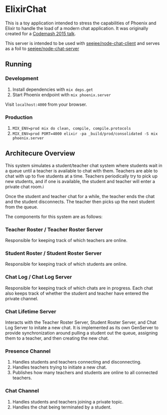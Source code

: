 # ElixirChat

This is a toy application intended to stress the capabilities of Phoenix and Elixir to handle the load of a modern chat
application. It was originally created for a [Codemash 2015 talk](http://www.codemash.org/session/callback-free-concurrency-elixir-vs-node/).

This server is intended to be used with [seejee/node-chat-client](https://github.com/seejee/node-chat-client) and
serves as a foil to [seejee/node-chat-server](https://github.com/seejee/node-chat-server)

## Running

### Development

1. Install dependencies with `mix deps.get`
2. Start Phoenix endpoint with `mix phoenix.server`

Visit `localhost:4000` from your browser.

### Production

1. `MIX_ENV=prod mix do clean, compile, compile.protocols`
2. `MIX_ENV=prod PORT=4000 elixir -pa _build/prod/consolidated -S mix phoenix.server`

## Architecure Overview

This system simulates a student/teacher chat system where students wait in a queue until a teacher is available to chat
with them. Teachers are able to chat with up to five students at a time. Teachers periodically try to pick up new
students, and if one is available, the student and teacher will enter a private chat room.i

Once the student and teacher chat for a while, the teacher ends the chat and the student disconnects. The teacher then picks up the next student from the queue.

The components for this system are as follows:

### Teacher Roster / Teacher Roster Server

Responsible for keeping track of which teachers are online.

### Student Roster / Student Roster Server

Responsible for keeping track of which students are online.

### Chat Log / Chat Log Server

Responsible for keeping track of which chats are in progress. Each chat also keeps track of whether the student and
teacher have entered the private channel.

### Chat Lifetime Server

Interacts with the Teacher Roster Server, Student Roster Server, and Chat Log Server to initate a new chat. It is
implemented as its own GenServer to provide synchronization around pulling a student out the queue, assigning them to a
teacher, and then creating the new chat.

### Presence Channel

1. Handles students and teachers connecting and disconnecting.
2. Handles teachers trying to initiate a new chat.
3. Publishes how many teachers and students are online to all connected teachers.

### Chat Channel

1. Handles students and teachers joining a private topic.
2. Handles the chat being terminated by a student.
